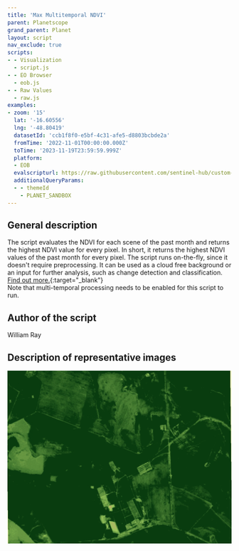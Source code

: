 ```yaml
---
title: 'Max Multitemporal NDVI'
parent: Planetscope
grand_parent: Planet
layout: script
nav_exclude: true
scripts:
- - Visualization
  - script.js
- - EO Browser
  - eob.js
- - Raw Values
  - raw.js
examples:
- zoom: '15'
  lat: '-16.60556'
  lng: '-48.80419'
  datasetId: 'ccb1f8f0-e5bf-4c31-afe5-d8803bcbde2a'
  fromTime: '2022-11-01T00:00:00.000Z'
  toTime: '2023-11-19T23:59:59.999Z'
  platform:
  - EOB
  evalscripturl: https://raw.githubusercontent.com/sentinel-hub/custom-scripts/master/planet_scope/max_ndvi/script.js
  additionalQueryParams:
  - - themeId
    - PLANET_SANDBOX
---
```


## General description

The script evaluates the NDVI for each scene of the past month and returns the highest NDVI value for every pixel. In short, it returns the highest NDVI values of the past month for every pixel. The script runs on-the-fly, since
it doesn't require preprocessing. It can be used as a cloud free background or an input for further analysis, such as change detection and classification. [Find out more.](https://www.sentinel-hub.com/max_service){:target="_blank"}  
Note that multi-temporal processing needs to be enabled for this script to run.

## Author of the script

William Ray

## Description of representative images

![figure 1](fig/fig1.png)



